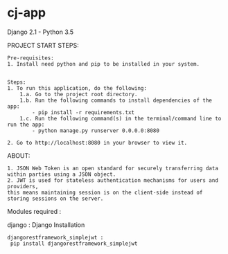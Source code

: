 # cj-app
Django 2.1 - Python 3.5

PROJECT START STEPS:

    Pre-requisites:
    1. Install need python and pip to be installed in your system.


    Steps:
    1. To run this application, do the following:
        1.a. Go to the project root directory.
        1.b. Run the following commands to install dependencies of the app:
        	- pip install -r requirements.txt
        1.c. Run the following command(s) in the terminal/command line to run the app:    
            - python manage.py runserver 0.0.0.0:8080
    
    2. Go to http://localhost:8080 in your browser to view it.


ABOUT:

    1. JSON Web Token is an open standard for securely transferring data within parties using a JSON object.
    2. JWT is used for stateless authentication mechanisms for users and providers, 
    this means maintaining session is on the client-side instead of storing sessions on the server.
    
Modules required :

   django : Django Installation
   
    djangorestframework_simplejwt :
     pip install djangorestframework_simplejwt

